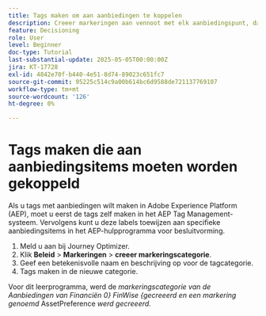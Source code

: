 ```yaml
---
title: Tags maken om aan aanbiedingen te koppelen
description: Creeer markeringen aan vennoot met elk aanbiedingspunt, dat het gemakkelijker maakt om te zoeken, te filteren, en regels of strategieën tijdens verpersoonlijking en besluit toe te passen.
feature: Decisioning
role: User
level: Beginner
doc-type: Tutorial
last-substantial-update: 2025-05-05T00:00:00Z
jira: KT-17728
exl-id: 4842e70f-b440-4e51-8d74-89023c651fc7
source-git-commit: 95225c514c9a00b614bc6d9588de721137769107
workflow-type: tm+mt
source-wordcount: '126'
ht-degree: 0%

---
```


# Tags maken die aan aanbiedingsitems moeten worden gekoppeld

Als u tags met aanbiedingen wilt maken in Adobe Experience Platform (AEP), moet u eerst de tags zelf maken in het AEP Tag Management-systeem. Vervolgens kunt u deze labels toewijzen aan specifieke aanbiedingsitems in het AEP-hulpprogramma voor besluitvorming.

1. Meld u aan bij Journey Optimizer.
1. Klik **Beleid** > **Markeringen** > **creeer markeringscategorie**.
1. Geef een betekenisvolle naam en beschrijving op voor de tagcategorie.
1. Tags maken in de nieuwe categorie.

Voor dit leerprogramma, werd de _markeringscategorie van de Aanbiedingen van Financiën 0&rbrace; FinWise &lbrace;gecreeerd en een markering genoemd_ AssetPreference _werd gecreeerd._
